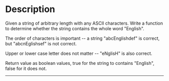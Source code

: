 # Description

Given a string of arbitrary length with any ASCII characters. Write a function to determine whether the string contains the whole word "English".

The order of characters is important -- a string "abcEnglishdef" is correct, but "abcnEglishsef" is not correct.

Upper or lower case letter does not matter -- "eNglisH" is also correct.

Return value as boolean values, true for the string to contains "English", false for it does not.

---
